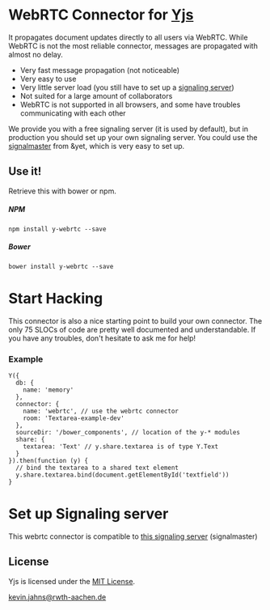 # WebRTC Connector for [Yjs](https://github.com/y-js/yjs)

It propagates document updates directly to all users via WebRTC. While WebRTC is not the most reliable connector, messages are propagated with almost no delay.

* Very fast message propagation (not noticeable)
* Very easy to use
* Very little server load (you still have to set up a [signaling server](http://www.html5rocks.com/en/tutorials/webrtc/infrastructure/))
* Not suited for a large amount of collaborators
* WebRTC is not supported in all browsers, and some have troubles communicating with each other

We provide you with a free signaling server (it is used by default), but in production you should set up your own signaling server. You could use the [signalmaster](https://github.com/DadaMonad/signalmaster) from &yet, which is very easy to set up.

## Use it!
Retrieve this with bower or npm.

##### NPM
```
npm install y-webrtc --save
```

##### Bower
```
bower install y-webrtc --save
```

# Start Hacking
This connector is also a nice starting point to build your own connector. The only 75 SLOCs of code are pretty well documented and understandable. If you have any troubles, don't hesitate to ask me for help!

### Example

```
Y({
  db: {
    name: 'memory'
  },
  connector: {
    name: 'webrtc', // use the webrtc connector
    room: 'Textarea-example-dev'
  },
  sourceDir: '/bower_components', // location of the y-* modules
  share: {
    textarea: 'Text' // y.share.textarea is of type Y.Text
  }
}).then(function (y) {
  // bind the textarea to a shared text element
  y.share.textarea.bind(document.getElementById('textfield'))
}
```

# Set up Signaling server
This webrtc connector is compatible to [this signaling server](https://github.com/DadaMonad/signalmaster) (signalmaster)

## License
Yjs is licensed under the [MIT License](./LICENSE).

<kevin.jahns@rwth-aachen.de>


